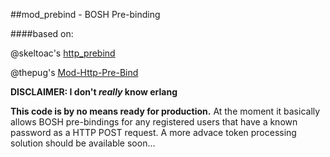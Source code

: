 ##mod_prebind - BOSH Pre-binding

####based on:

@skeltoac's [http_prebind](https://github.com/skeltoac/http_prebind)

@thepug's [Mod-Http-Pre-Bind](https://github.com/thepug/Mod-Http-Pre-Bind)

**DISCLAIMER: I don't _really_ know erlang**

**This code is by no means ready for production.**
At the moment it basically allows BOSH pre-bindings for any registered users that have a known password as a HTTP POST request.
A more advace token processing solution should be available soon...